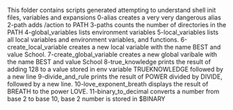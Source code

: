 This folder contains scripts generated attempting to understand shell init files, variables and expansions
0-alias creates a very very dangerous alias
2-path adds /action to PATH
3-paths counts the number of directories in the PATH
4-global_variables lists environment variables
5-local_variables lists all local variables and environment variables, and functions.
6-create_local_variable creates a new local variable with the name BEST and value School.
7-create_global_variable creates a new global varibale with the name BEST and value School
8-true_knowledge prints the result of adding 128 to a value stored in env variable TRUEKNOWLEDGE followed by a new line
9-divide_and_rule prints the result of POWER divided by DIVIDE, followed by a new line.
10-love_exponent_breath displays the result of BREATH to the power LOVE.
11-binary_to_decimal converts a number from base 2 to base 10, base 2 number is stored in $BINARY
